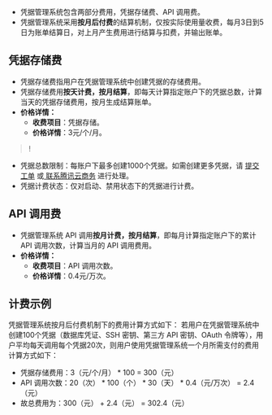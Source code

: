 - 凭据管理系统包含两部分费用，凭据存储费、API 调用费。
- 凭据管理系统采用**按月后付费**的结算机制，仅按实际使用量收费，每月3日到5日为账单结算日，对上月产生费用进行结算与扣费，并输出账单。


## 凭据存储费
- 凭据存储费指用户在凭据管理系统中创建凭据的存储费用。 
- 凭据存储费用**按天计费，按月结算**，即每天计算指定账户下的凭据总数，计算当天的凭据存储费用，按月生成结算账单。
- **价格详情：**
	- **收费项目**：凭据存储。
	- **价格详情**：3元/个/月。

>!
- 凭据总数限制：每账户下最多创建1000个凭据。如需创建更多凭据，请 [提交工单](https://console.cloud.tencent.com/workorder/category) 或[ 联系腾讯云商务](https://cloud.tencent.com/act/event/connect-service) 进行处理。
- 凭据计费状态：仅对启动、禁用状态下的凭据进行计费。

## API 调用费
- 凭据管理系统 API 调用**按月计费，按月结算**，即每月计算指定账户下的累计 API 调用次数，计算当月的 API 调用费用。
- **价格详情：**
	- **收费项目**：API 调用次数。
	- **价格详情**：0.4元/万次。

## 计费示例
凭据管理系统按月后付费机制下的费用计算方式如下：
若用户在凭据管理系统中创建100个凭据（数据库凭证、SSH 密钥、第三方 API 密钥、OAuth 令牌等），用户平均每天调用每个凭据20次，则用户使用凭据管理系统一个月所需支付的费用计算方式如下：
- 凭据存储费用：3（元/个/月） * 100 = 300（元）
- API 调用次数：20（次） * 100（个） * 30（天） * 0.4（元/万次） = 2.4（元）
- 故总费用为：300（元） + 2.4（元） = 302.4（元）
